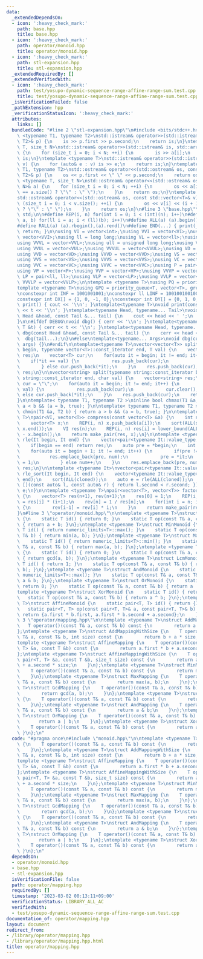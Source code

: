 ```yaml
---
data:
  _extendedDependsOn:
  - icon: ':heavy_check_mark:'
    path: base.hpp
    title: base.hpp
  - icon: ':heavy_check_mark:'
    path: operator/monoid.hpp
    title: operator/monoid.hpp
  - icon: ':heavy_check_mark:'
    path: stl-expansion.hpp
    title: stl-expansion.hpp
  _extendedRequiredBy: []
  _extendedVerifiedWith:
  - icon: ':heavy_check_mark:'
    path: test/yosupo-dynamic-sequence-range-affine-range-sum.test.cpp
    title: test/yosupo-dynamic-sequence-range-affine-range-sum.test.cpp
  _isVerificationFailed: false
  _pathExtension: hpp
  _verificationStatusIcon: ':heavy_check_mark:'
  attributes:
    links: []
  bundledCode: "#line 2 \"stl-expansion.hpp\"\n#include <bits/stdc++.h>\n\ntemplate\
    \ <typename T1, typename T2>\nstd::istream& operator>>(std::istream& is, std::pair<T1,\
    \ T2>& p) {\n    is >> p.first >> p.second;\n    return is;\n}\ntemplate <typename\
    \ T, size_t N>\nstd::istream& operator>>(std::istream& is, std::array<T, N>& a)\
    \ {\n    for (size_t i = 0; i < N; ++i) {\n        is >> a[i];\n    }\n    return\
    \ is;\n}\ntemplate <typename T>\nstd::istream& operator>>(std::istream& is, std::vector<T>&\
    \ v) {\n    for (auto& e : v) is >> e;\n    return is;\n}\ntemplate <typename\
    \ T1, typename T2>\nstd::ostream& operator<<(std::ostream& os, const std::pair<T1,\
    \ T2>& p) {\n    os << p.first << \" \" << p.second;\n    return os;\n}\ntemplate\
    \ <typename T, size_t N>\nstd::ostream& operator<<(std::ostream& os, const std::array<T,\
    \ N>& a) {\n    for (size_t i = 0; i < N; ++i) {\n        os << a[i] << (i + 1\
    \ == a.size() ? \"\" : \" \");\n    }\n    return os;\n}\ntemplate <typename T>\n\
    std::ostream& operator<<(std::ostream& os, const std::vector<T>& v) {\n    for\
    \ (size_t i = 0; i < v.size(); ++i) {\n        os << v[i] << (i + 1 == v.size()\
    \ ? \"\" : \" \");\n    }\n    return os;\n}\n#line 3 \"base.hpp\"\nusing namespace\
    \ std;\n\n#define REP(i, n) for(int i = 0; i < (int)(n); i++)\n#define FOR(i,\
    \ a, b) for(ll i = a; i < (ll)(b); i++)\n#define ALL(a) (a).begin(),(a).end()\n\
    #define RALL(a) (a).rbegin(),(a).rend()\n#define END(...) { print(__VA_ARGS__);\
    \ return; }\n\nusing VI = vector<int>;\nusing VVI = vector<VI>;\nusing VVVI =\
    \ vector<VVI>;\nusing ll = long long;\nusing VL = vector<ll>;\nusing VVL = vector<VL>;\n\
    using VVVL = vector<VVL>;\nusing ull = unsigned long long;\nusing VUL = vector<ull>;\n\
    using VVUL = vector<VUL>;\nusing VVVUL = vector<VVUL>;\nusing VD = vector<double>;\n\
    using VVD = vector<VD>;\nusing VVVD = vector<VVD>;\nusing VS = vector<string>;\n\
    using VVS = vector<VS>;\nusing VVVS = vector<VVS>;\nusing VC = vector<char>;\n\
    using VVC = vector<VC>;\nusing VVVC = vector<VVC>;\nusing P = pair<int, int>;\n\
    using VP = vector<P>;\nusing VVP = vector<VP>;\nusing VVVP = vector<VVP>;\nusing\
    \ LP = pair<ll, ll>;\nusing VLP = vector<LP>;\nusing VVLP = vector<VLP>;\nusing\
    \ VVVLP = vector<VVLP>;\n\ntemplate <typename T>\nusing PQ = priority_queue<T>;\n\
    template <typename T>\nusing GPQ = priority_queue<T, vector<T>, greater<T>>;\n\
    \nconstexpr int INF = 1001001001;\nconstexpr ll LINF = 1001001001001001001ll;\n\
    constexpr int DX[] = {1, 0, -1, 0};\nconstexpr int DY[] = {0, 1, 0, -1};\n\nvoid\
    \ print() { cout << '\\n'; }\ntemplate<typename T>\nvoid print(const T &t) { cout\
    \ << t << '\\n'; }\ntemplate<typename Head, typename... Tail>\nvoid print(const\
    \ Head &head, const Tail &... tail) {\n    cout << head << ' ';\n    print(tail...);\n\
    }\n\n#ifdef DEBUG\nvoid dbg() { cerr << '\\n'; }\ntemplate<typename T>\nvoid dbg(const\
    \ T &t) { cerr << t << '\\n'; }\ntemplate<typename Head, typename... Tail>\nvoid\
    \ dbg(const Head &head, const Tail &... tail) {\n    cerr << head << ' ';\n  \
    \  dbg(tail...);\n}\n#else\ntemplate<typename... Args>\nvoid dbg(const Args &...\
    \ args) {}\n#endif\n\ntemplate<typename T>\nvector<vector<T>> split(typename vector<T>::const_iterator\
    \ begin, typename vector<T>::const_iterator end, T val) {\n    vector<vector<T>>\
    \ res;\n    vector<T> cur;\n    for(auto it = begin; it != end; it++) {\n    \
    \    if(*it == val) {\n            res.push_back(cur);\n            cur.clear();\n\
    \        } else cur.push_back(*it);\n    }\n    res.push_back(cur);\n    return\
    \ res;\n}\n\nvector<string> split(typename string::const_iterator begin, typename\
    \ string::const_iterator end, char val) {\n    vector<string> res;\n    string\
    \ cur = \"\";\n    for(auto it = begin; it != end; it++) {\n        if(*it ==\
    \ val) {\n            res.push_back(cur);\n            cur.clear();\n        }\
    \ else cur.push_back(*it);\n    }\n    res.push_back(cur);\n    return res;\n\
    }\n\ntemplate< typename T1, typename T2 >\ninline bool chmax(T1 &a, T2 b) { return\
    \ a < b && (a = b, true); }\n\ntemplate< typename T1, typename T2 >\ninline bool\
    \ chmin(T1 &a, T2 b) { return a > b && (a = b, true); }\n\ntemplate <typename\
    \ T>\npair<VI, vector<T>> compress(const vector<T> &a) {\n    int n = a.size();\n\
    \    vector<T> x;\n    REP(i, n) x.push_back(a[i]);\n    sort(ALL(x)); x.erase(unique(ALL(x)),\
    \ x.end());\n    VI res(n);\n    REP(i, n) res[i] = lower_bound(ALL(x), a[i])\
    \ - x.begin();\n    return make_pair(res, x);\n}\n\ntemplate <typename It>\nauto\
    \ rle(It begin, It end) {\n    vector<pair<typename It::value_type, int>> res;\n\
    \    if(begin == end) return res;\n    auto pre = *begin;\n    int num = 1;\n\
    \    for(auto it = begin + 1; it != end; it++) {\n        if(pre != *it) {\n \
    \           res.emplace_back(pre, num);\n            pre = *it;\n            num\
    \ = 1;\n        } else num++;\n    }\n    res.emplace_back(pre, num);\n    return\
    \ res;\n}\n\ntemplate <typename It>\nvector<pair<typename It::value_type, int>>\
    \ rle_sort(It begin, It end) {\n    vector<typename It::value_type> cloned(begin,\
    \ end);\n    sort(ALL(cloned));\n    auto e = rle(ALL(cloned));\n    sort(ALL(e),\
    \ [](const auto& l, const auto& r) { return l.second < r.second; });\n    return\
    \ e;\n}\n\ntemplate <typename T>\npair<vector<T>, vector<T>> factorial(int n)\
    \ {\n    vector<T> res(n+1), rev(n+1);\n    res[0] = 1;\n    REP(i, n) res[i+1]\
    \ = res[i] * (i+1);\n    rev[n] = 1 / res[n];\n    for(int i = n; i > 0; i--)\
    \ {\n        rev[i-1] = rev[i] * i;\n    }\n    return make_pair(res, rev);\n\
    }\n#line 3 \"operator/monoid.hpp\"\n\ntemplate <typename T>\nstruct SumMonoid\
    \ {\n    static T id() { return 0; }\n    static T op(const T& a, const T& b)\
    \ { return a + b; }\n};\ntemplate <typename T>\nstruct MinMonoid {\n    static\
    \ T id() { return numeric_limits<T>::max(); }\n    static T op(const T& a, const\
    \ T& b) { return min(a, b); }\n};\ntemplate <typename T>\nstruct MaxMonoid {\n\
    \    static T id() { return numeric_limits<T>::min(); }\n    static T op(const\
    \ T& a, const T& b) { return max(a, b); }\n};\ntemplate <typename T>\nstruct GcdMonoid\
    \ {\n    static T id() { return 0; }\n    static T op(const T& a, const T& b)\
    \ { return gcd(a, b); }\n};\ntemplate <typename T>\nstruct LcmMonoid {\n    static\
    \ T id() { return 1; }\n    static T op(const T& a, const T& b) { return lcm(a,\
    \ b); }\n};\ntemplate <typename T>\nstruct AndMonoid {\n    static T id() { return\
    \ numeric_limits<T>::max(); }\n    static T op(const T& a, const T& b) { return\
    \ a & b; }\n};\ntemplate <typename T>\nstruct OrMonoid {\n    static T id() {\
    \ return 0; }\n    static T op(const T& a, const T& b) { return a | b; }\n};\n\
    template <typename T>\nstruct XorMonoid {\n    static T id() { return 0; }\n \
    \   static T op(const T& a, const T& b) { return a ^ b; }\n};\ntemplate <typename\
    \ T>\nstruct AffineMonoid {\n    static pair<T, T> id() { return {1, 0}; }\n \
    \   static pair<T, T> op(const pair<T, T>& a, const pair<T, T>& b) {\n       \
    \ return {a.first * b.first, a.first * b.second + a.second};\n    }\n};\n#line\
    \ 3 \"operator/mapping.hpp\"\n\ntemplate <typename T>\nstruct AddMapping {\n \
    \   T operator()(const T& a, const T& b) const {\n        return a + b;\n    }\n\
    };\ntemplate <typename T>\nstruct AddMappingWithSize {\n    T operator()(const\
    \ T& a, const T& b, int size) const {\n        return b + a * size;\n    }\n};\n\
    template <typename T>\nstruct AffineMapping {\n    T operator()(const pair<T,\
    \ T> &a, const T &b) const {\n        return a.first * b + a.second;\n    }\n\
    };\ntemplate <typename T>\nstruct AffineMappingWithSize {\n    T operator()(const\
    \ pair<T, T> &a, const T &b, size_t size) const {\n        return a.first * b\
    \ + a.second * size;\n    }\n};\ntemplate <typename T>\nstruct MinMapping {\n\
    \    T operator()(const T& a, const T& b) const {\n        return min(a, b);\n\
    \    }\n};\ntemplate <typename T>\nstruct MaxMapping {\n    T operator()(const\
    \ T& a, const T& b) const {\n        return max(a, b);\n    }\n};\ntemplate <typename\
    \ T>\nstruct GcdMapping {\n    T operator()(const T& a, const T& b) const {\n\
    \        return gcd(a, b);\n    }\n};\ntemplate <typename T>\nstruct LcmMapping\
    \ {\n    T operator()(const T& a, const T& b) const {\n        return lcm(a, b);\n\
    \    }\n};\ntemplate <typename T>\nstruct AndMapping {\n    T operator()(const\
    \ T& a, const T& b) const {\n        return a & b;\n    }\n};\ntemplate <typename\
    \ T>\nstruct OrMapping {\n    T operator()(const T& a, const T& b) const {\n \
    \       return a | b;\n    }\n};\ntemplate <typename T>\nstruct XorMapping {\n\
    \    T operator()(const T& a, const T& b) const {\n        return a ^ b;\n   \
    \ }\n};\n"
  code: "#pragma once\n#include \"monoid.hpp\"\n\ntemplate <typename T>\nstruct AddMapping\
    \ {\n    T operator()(const T& a, const T& b) const {\n        return a + b;\n\
    \    }\n};\ntemplate <typename T>\nstruct AddMappingWithSize {\n    T operator()(const\
    \ T& a, const T& b, int size) const {\n        return b + a * size;\n    }\n};\n\
    template <typename T>\nstruct AffineMapping {\n    T operator()(const pair<T,\
    \ T> &a, const T &b) const {\n        return a.first * b + a.second;\n    }\n\
    };\ntemplate <typename T>\nstruct AffineMappingWithSize {\n    T operator()(const\
    \ pair<T, T> &a, const T &b, size_t size) const {\n        return a.first * b\
    \ + a.second * size;\n    }\n};\ntemplate <typename T>\nstruct MinMapping {\n\
    \    T operator()(const T& a, const T& b) const {\n        return min(a, b);\n\
    \    }\n};\ntemplate <typename T>\nstruct MaxMapping {\n    T operator()(const\
    \ T& a, const T& b) const {\n        return max(a, b);\n    }\n};\ntemplate <typename\
    \ T>\nstruct GcdMapping {\n    T operator()(const T& a, const T& b) const {\n\
    \        return gcd(a, b);\n    }\n};\ntemplate <typename T>\nstruct LcmMapping\
    \ {\n    T operator()(const T& a, const T& b) const {\n        return lcm(a, b);\n\
    \    }\n};\ntemplate <typename T>\nstruct AndMapping {\n    T operator()(const\
    \ T& a, const T& b) const {\n        return a & b;\n    }\n};\ntemplate <typename\
    \ T>\nstruct OrMapping {\n    T operator()(const T& a, const T& b) const {\n \
    \       return a | b;\n    }\n};\ntemplate <typename T>\nstruct XorMapping {\n\
    \    T operator()(const T& a, const T& b) const {\n        return a ^ b;\n   \
    \ }\n};\n"
  dependsOn:
  - operator/monoid.hpp
  - base.hpp
  - stl-expansion.hpp
  isVerificationFile: false
  path: operator/mapping.hpp
  requiredBy: []
  timestamp: '2023-03-02 00:13:11+09:00'
  verificationStatus: LIBRARY_ALL_AC
  verifiedWith:
  - test/yosupo-dynamic-sequence-range-affine-range-sum.test.cpp
documentation_of: operator/mapping.hpp
layout: document
redirect_from:
- /library/operator/mapping.hpp
- /library/operator/mapping.hpp.html
title: operator/mapping.hpp
---
```

